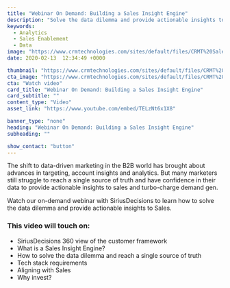 ```yaml
---
title: "Webinar On Demand: Building a Sales Insight Engine"
description: "Solve the data dilemma and provide actionable insights to Sales in one fell swoop. Watch our on-demand webinar with SiriusDecisions to learn how."
keywords: 
  - Analytics
  - Sales Enablement
  - Data
image: "https://www.crmtechnologies.com/sites/default/files/CRMT%20Sales%20Insight%20Engine%20Webinar%20Final%20Deck%282%29.png"
date: 2020-02-13  12:34:49 +0000

thumbnail: "https://www.crmtechnologies.com/sites/default/files/CRMT%20Sales%20Insight%20Engine%20Webinar%20Final%20Deck%282%29.png"
cta_image: "https://www.crmtechnologies.com/sites/default/files/CRMT%20Sales%20Insight%20Engine%20Webinar%20Final%20Deck%282%29.png"
cta: "Watch video"
card_title: "Webinar On Demand: Building a Sales Insight Engine"
card_subtitle: ""	
content_type: "Video"
asset_link: "https://www.youtube.com/embed/TELzNt6x1X8"

banner_type: "none"
heading: "Webinar On Demand: Building a Sales Insight Engine"
subheading: ""

show_contact: "button"
---
```

The shift to data-driven marketing in the B2B world has brought about advances in targeting, account insights and analytics. But many marketers still struggle to reach a single source of truth and have confidence in their data to provide actionable insights to sales and turbo-charge demand gen.

Watch our on-demand webinar with SiriusDecisions to learn how to solve the data dilemma and provide actionable insights to Sales.

### This video will touch on:

* SiriusDecisions 360 view of the customer framework
* What is a Sales Insight Engine?
* How to solve the data dilemma and reach a single source of truth
* Tech stack requirements
* Aligning with Sales
* Why invest?
